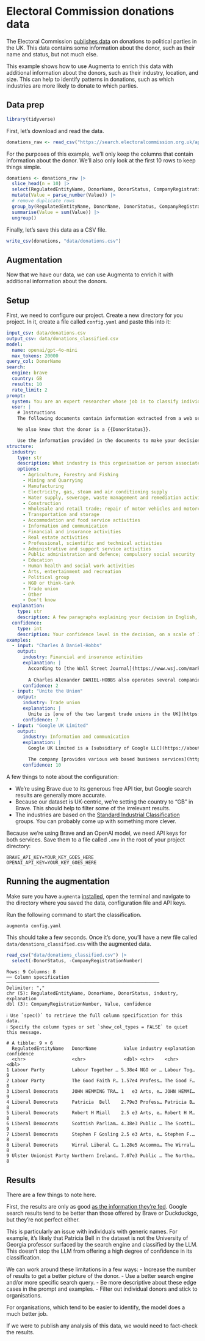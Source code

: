 # Electoral Commission donations data


The Electoral Commission [publishes
data](https://search.electoralcommission.org.uk/?currentPage=1&rows=100&sort=AcceptedDate&order=desc&tab=1&et=pp&et=ppm&et=tp&et=perpar&et=rd&isIrishSourceYes=true&isIrishSourceNo=true&prePoll=false&postPoll=true&register=gb&register=ni&register=none&optCols=Register&optCols=CampaigningName&optCols=AccountingUnitsAsCentralParty&optCols=IsSponsorship&optCols=IsIrishSource&optCols=RegulatedDoneeType&optCols=CompanyRegistrationNumber&optCols=Postcode&optCols=NatureOfDonation&optCols=PurposeOfVisit&optCols=DonationAction&optCols=ReportedDate&optCols=IsReportedPrePoll&optCols=ReportingPeriodName&optCols=IsBequest&optCols=IsAggregation)
on donations to political parties in the UK. This data contains some
information about the donor, such as their name and status, but not much
else.

This example shows how to use Augmenta to enrich this data with
additional information about the donors, such as their industry,
location, and size. This can help to identify patterns in donations,
such as which industries are more likely to donate to which parties.

## Data prep

``` r
library(tidyverse)
```

First, let’s download and read the data.

``` r
donations_raw <- read_csv("https://search.electoralcommission.org.uk/api/csv/Donations?start={start}&rows=100&query=&sort=AcceptedDate&order=desc&et=pp&date=Accepted&from=2024-07-01&to=2024-09-30&rptPd=&prePoll=false&postPoll=true&register=ni&register=gb&isIrishSourceYes=true&isIrishSourceNo=true&includeOutsideSection75=true")
```

For the purposes of this example, we’ll only keep the columns that
contain information about the donor. We’ll also only look at the first
10 rows to keep things simple.

``` r
donations <- donations_raw |>
  slice_head(n = 10) |>
  select(RegulatedEntityName, DonorName, DonorStatus, CompanyRegistrationNumber, Value) |>
  mutate(Value = parse_number(Value)) |>
  # remove duplicate rows
  group_by(RegulatedEntityName, DonorName, DonorStatus, CompanyRegistrationNumber) |>
  summarise(Value = sum(Value)) |>
  ungroup()
```

Finally, let’s save this data as a CSV file.

``` r
write_csv(donations, "data/donations.csv")
```

## Augmentation

Now that we have our data, we can use Augmenta to enrich it with
additional information about the donors.

## Setup

First, we need to configure our project. Create a new directory for you
project. In it, create a file called `config.yaml` and paste this into
it:

``` yaml
input_csv: data/donations.csv
output_csv: data/donations_classified.csv
model:
  name: openai/gpt-4o-mini
  max_tokens: 20000
query_col: DonorName
search:
  engine: brave
  country: GB
  results: 10
  rate_limit: 2
prompt:
  system: You are an expert researcher whose job is to classify individuals and companies based on their industry.
  user: |
    # Instructions
    The following documents contain information extracted from a web search for "{{DonorName}}". Your task is to determine what industry {{DonorName}} belongs to. The documents could be about a company, a trade group, a union, or an individual. In the case of an individual, you should classify them based on their profession or the industry they are closest associated with.

    We also know that the donor is a {{DonorStatus}}.

    Use the information provided in the documents to make your decision. Be critical, use common sense and respond only in English. Now, please proceed with your analysis and classification of {{DonorName}}.
structure:
  industry:
    type: str
    description: What industry is this organisation or person associated with?
    options:
      - Agriculture, Forestry and Fishing
      - Mining and Quarrying
      - Manufacturing
      - Electricity, gas, steam and air conditioning supply
      - Water supply, sewerage, waste management and remediation activities
      - Construction
      - Wholesale and retail trade; repair of motor vehicles and motorcycles
      - Transportation and storage
      - Accommodation and food service activities
      - Information and communication
      - Financial and insurance activities
      - Real estate activities
      - Professional, scientific and technical activities
      - Administrative and support service activities
      - Public administration and defence; compulsory social security
      - Education
      - Human health and social work activities
      - Arts, entertainment and recreation
      - Political group
      - NGO or think-tank
      - Trade union
      - Other
      - Don't know
  explanation:
    type: str
    description: A few paragraphs explaining your decision in English, formatted in Markdown. In the explanation, link to the most relevant sources from the provided documents. Include at least one inline URL.
  confidence:
    type: int
    description: Your confidence level in the decision, on a scale of 1 (lowest) to 10 (highest). If you don't have enough information or the documents refer to different organisations that may share a name, please set this to 1.
examples:
  - input: "Charles A Daniel-Hobbs"
    output:
      industry: Financial and insurance activities
      explanation: |
        According to [the Wall Street Journal](https://www.wsj.com/market-data/quotes/SFNC/company-people/executive-profile/247375783), Mr. Charles Alexander DANIEL-HOBBS is the Chief Financial Officer and Executive Vice President of Simmons First National Corp, a bank holding company.
        
        A Charles Alexander DANIEL-HOBBS also operates several companies, such as [DIBDEN PROPERTY LIMITED](https://find-and-update.company-information.service.gov.uk/company/10126637), which Companies House classifies as "Other letting and operating of own or leased real estate". However, the information is not clear on whether these are the same person.
      confidence: 2
  - input: "Unite the Union"
    output:
      industry: Trade union
      explanation: |
        Unite is [one of the two largest trade unions in the UK](https://en.wikipedia.org/wiki/Unite_the_Union), with over 1.2 million members. It represents various industries, such as construction, manufacturing, transport, logistics and other sectors.
      confidence: 7
  - input: "Google UK Limited"
    output:
      industry: Information and communication
      explanation: |
        Google UK Limited is a [subsidiary of Google LLC](https://about.google/intl/ALL_uk/google-in-uk/), a multinational technology company that specializes in Internet-related services and products.

        The company [provides various web based business services](https://www.bloomberg.com/profile/company/1200719Z:LN), including a web based search engine which includes various options such as web, image, directory, and news searches. 
      confidence: 10
```

A few things to note about the configuration:

- We’re using Brave due to its generous free API tier, but Google search
  results are generally more accurate.
- Because our dataset is UK-centric, we’re setting the country to “GB”
  in Brave. This should help to filter some of the irrelevant results.
- The industries are based on the [Standard Industrial
  Classification](https://resources.companieshouse.gov.uk/sic/) groups.
  You can probably come up with something more clever.

Because we’re using Brave and an OpenAI model, we need API keys for both
services. Save them to a file called `.env` in the root of your project
directory:

    BRAVE_API_KEY=YOUR_KEY_GOES_HERE
    OPENAI_API_KEY=YOUR_KEY_GOES_HERE

## Running the augmentation

Make sure you have `augmenta` [installed](.\README.md), open the
terminal and navigate to the directory where you saved the data,
configuration file and API keys.

Run the following command to start the classification.

``` bash
augmenta config.yaml
```

This should take a few seconds. Once it’s done, you’ll have a new file
called `data/donations_classified.csv` with the augmented data.

``` r
read_csv("data/donations_classified.csv") |>
  select(-DonorStatus, -CompanyRegistrationNumber)
```

    Rows: 9 Columns: 8
    ── Column specification ────────────────────────────────────────────────────────
    Delimiter: ","
    chr (5): RegulatedEntityName, DonorName, DonorStatus, industry, explanation
    dbl (3): CompanyRegistrationNumber, Value, confidence

    ℹ Use `spec()` to retrieve the full column specification for this data.
    ℹ Specify the column types or set `show_col_types = FALSE` to quiet this message.

    # A tibble: 9 × 6
      RegulatedEntityName   DonorName          Value industry explanation confidence
      <chr>                 <chr>              <dbl> <chr>    <chr>            <dbl>
    1 Labour Party          Labour Together … 5.38e4 NGO or … Labour Tog…          9
    2 Labour Party          The Good Faith P… 1.57e4 Profess… The Good F…          8
    3 Liberal Democrats     JOHN HEMMING TRA… 1   e3 Arts, e… JOHN HEMMI…          9
    4 Liberal Democrats     Patricia  Bell    2.79e3 Profess… Patricia B…          8
    5 Liberal Democrats     Robert H Miall    2.5 e3 Arts, e… Robert H M…          8
    6 Liberal Democrats     Scottish Parliam… 4.38e3 Public … The Scotti…          9
    7 Liberal Democrats     Stephen F Gosling 2.5 e3 Arts, e… Stephen F.…          8
    8 Liberal Democrats     Wirral Liberal C… 1.28e5 Accommo… The Wirral…          8
    9 Ulster Unionist Party Northern Ireland… 7.07e3 Public … The Northe…          8

## Results

There are a few things to note here.

First, the results are only as good [as the information they’re
fed](https://en.wikipedia.org/wiki/Garbage_in%2C_garbage_out). Google
search results tend to be better than those offered by Brave or
Duckduckgo, but they’re not perfect either.

This is particularly an issue with individuals with generic names. For
example, it’s likely that Patricia Bell in the dataset is not the
University of Georgia professor surfaced by the search engine and
classified by the LLM. This doesn’t stop the LLM from offering a high
degree of confidence in its classification.

We can work around these limitations in a few ways: - Increase the
number of results to get a better picture of the donor. - Use a better
search engine and/or more specific search query. - Be more descriptive
about these edge cases in the prompt and examples. - Filter out
individual donors and stick to organisations.

For organisations, which tend to be easier to identify, the model does a
much better job.

If we were to publish any analysis of this data, we would need to
fact-check the results.

